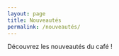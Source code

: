 ```yaml
---
layout: page
title: Nouveautés
permalink: /nouveautés/
---
```




Découvrez les nouveautés du café !